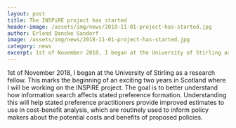 ```yaml
---
layout: post
title: The INSPiRE project has started
header-image: /assets/img/news/2018-11-01-project-has-started.jpg
author: Erlend Dancke Sandorf
image: /assets/img/news/2018-11-01-project-has-started.jpg
category: news
excerpt: 1st of November 2018, I began at the University of Stirling as a research fellow. This marks the beginning of an exciting two years in Scotland where I will be working on the INSPiRE project.
---
```


1st of November 2018, I began at the University of Stirling as a research fellow. This marks the beginning of an exciting two years in Scotland where I will be working on the INSPiRE project. The goal is to better understand how information search affects stated preference formation. Understanding this will help stated preference practitioners provide improved estimates to use in cost-benefit analysis, which are routinely used to inform policy makers about the potential costs and benefits of proposed policies.
